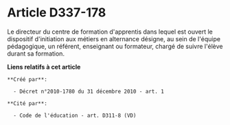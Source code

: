 # Article D337-178

Le directeur du centre de formation d'apprentis dans lequel est ouvert le dispositif d'initiation aux métiers en alternance
désigne, au sein de l'équipe pédagogique, un référent, enseignant ou formateur, chargé de suivre l'élève durant sa formation.

**Liens relatifs à cet article**

	**Créé par**:

	  - Décret n°2010-1780 du 31 décembre 2010 - art. 1

	**Cité par**:

	  - Code de l'éducation - art. D311-8 (VD)
